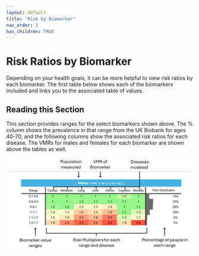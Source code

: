 ```yaml
---
layout: default
title: "Risk by Biomarker"
nav_order: 3
has_children: TRUE
---
```


# Risk Ratios by Biomarker

Depending on your health goals, it can be more helpful to view risk ratios by each biomarker. The first table below shows each of the biomarkers included and links you to the associated table of values.

## Reading this Section

This section provides ranges for the select biomarkers shown above. The % column shows the prevalence in that range from the UK Biobank for ages 40-70, and the following columns show the associated risk ratios for each disease. The VMRs for males and females for each biomarker are shown above the tables as well.

![legendbiorr](/assets/images/legend_bio_rr_v2.png)

